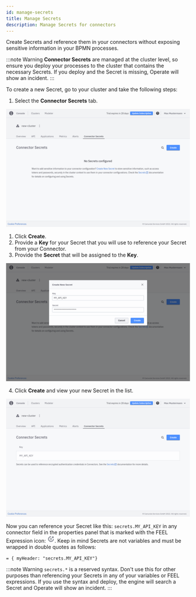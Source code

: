 ```yaml
---
id: manage-secrets
title: Manage Secrets
description: Manage Secrets for connectors
---
```


Create Secrets and reference them in your connectors without exposing sensitive information in your BPMN processes.

:::note Warning
**Connector Secrets** are managed at the cluster level, so ensure you deploy your processes to the cluster that contains the necessary Secrets.
If you deploy and the Secret is missing, Operate will show an incident.
:::

To create a new Secret, go to your cluster and take the following steps:

1. Select the **Connector Secrets** tab.

![secrets](./img/cluster-detail-secrets.png)

1. Click **Create**.
2. Provide a **Key** for your Secret that you will use to reference your Secret from your Connector.
3. Provide the **Secret** that will be assigned to the **Key**.

![secrets-create](./img/cluster-detail-secrets-create.png)

4. Click **Create** and view your new Secret in the list.

![secrets-view](./img/cluster-detail-secrets-view.png)

Now you can reference your Secret like this: `secrets.MY_API_KEY` in any connector field in the properties panel that is marked with the FEEL Expression icon: ![feel-icon](./img/feel-icon.png). Keep in mind Secrets are not variables and must be wrapped in double quotes as follows:

```
= { myHeader: "secrets.MY_API_KEY"}
```

:::note Warning
`secrets.*` is a reserved syntax. Don't use this for other purposes than referencing your Secrets in any of your variables or FEEL expressions.
If you use the syntax and deploy, the engine will search a Secret and Operate will show an incident.
:::
